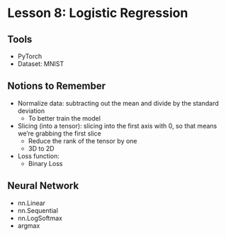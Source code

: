 # Lesson 8: Logistic Regression

## Tools
- PyTorch
- Dataset: MNIST

## Notions to Remember
- Normalize data: subtracting out the mean and divide by the standard deviation
	- To better train the model
- Slicing (into a tensor):  slicing into the first axis with 0, so that means we’re grabbing the first slice
	- Reduce the rank of the tensor by one
	- 3D to 2D
- Loss function:
	- Binary Loss

## Neural Network
- nn.Linear
- nn.Sequential
- nn.LogSoftmax
- argmax